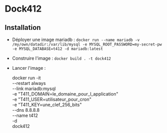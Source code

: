# Dock412

## Installation

* Déployer une image mariadb : `docker run --name mariadb -v /my/own/datadir:/var/lib/mysql -e MYSQL_ROOT_PASSWORD=my-secret-pw -e MYSQL_DATABASE=t412 -d mariadb:latest`
* Construire l'image : `docker build . -t dock412`
* Lancer l'image :

    docker run -it \
    --restart always \
    --link mariadb:mysql \
    -e "T411_DOMAIN=le_domaine_pour_l_application" \
    -e "T411_USER=utilisateur_pour_cron" \
    -e "T411_KEY=une_clef_256_bits" \
    --dns 8.8.8.8 \
    --name t412 \
    -d \
    dock412